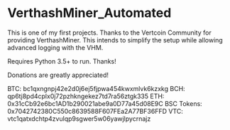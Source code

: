 # VerthashMiner_Automated
This is one of my first projects. Thanks to the Vertcoin Community for providing VerthashMiner. This intends to simplify the setup while allowing advanced logging with the VHM.

Requires Python 3.5+ to run. Thanks!

Donations are greatly appreciated! 

BTC: bc1qxngnpj42e2d0j6ej5fjpwa454kwxmlvk6kzxkg
BCH: qp6tj8pd4cplx0j72pzhkngekez7td7ra56ztgk335
ETH: 0x31cCb92e6bc1AD1b290021abe9a0D77a45d08E9C
BSC Tokens: 0x7042742380C550c8639588F607FEa2A77BF36FFD
VTC: vtc1qatxdchtp4zvulqp9sgwer5w06yawjlpycrnajz

